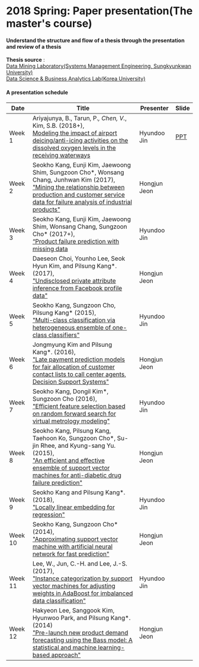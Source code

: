 #  2018 Spring: Paper presentation(The master's course)

####  Understand the structure and flow of a thesis through the presentation and review of a thesis

 **Thesis source** : <br>
 [Data Mining Laboratory(Systems Management Engineering, Sungkyunkwan University)][1]<br>
 [Data Science & Business Analytics Lab(Korea University)][2]<br>

####  A presentation schedule

 | Date | Title | Presenter | Slide |
 | ---- | --- | --- | --- |
 | Week 1 | Ariyajunya, B., Tarun, P.*, Chen, V.*, Kim, S.B.  (2018+), <br> [Modeling the impact of airport deicing/anti-icing activities on the dissolved oxygen levels in the receiving waterways][9]| Hyundoo Jin |[PPT](https://1drv.ms/p/s!AkhuwIEQ62qbkxXe2SF2Y8L6V7eq) |
 | Week 2 | Seokho Kang, Eunji Kim, Jaewoong Shim, Sungzoon Cho*, Wonsang Chang, Junhwan Kim (2017), <br>["Mining the relationship between production and customer service data for failure analysis of industrial products"][3] | Hongjun Jeon ||
 | Week 3 | Seokho Kang, Eunji Kim, Jaewoong Shim, Wonsang Chang, Sungzoon Cho* (2017+),<br> [“Product failure prediction with missing data][10] | Hyundoo Jin | |
 | Week 4 | Daeseon Choi, Younho Lee, Seok Hyun Kim, and Pilsung Kang*. (2017), <br> ["Undisclosed private attribute inference from Facebook profile data"][4] | Hongjun Jeon | |
 | Week 5 | Seokho Kang, Sungzoon Cho, Pilsung Kang* (2015),<br> ["Multi-class classification via heterogeneous ensemble of one-class classifiers"][11] | Hyundoo Jin | |
 | Week 6 | Jongmyung Kim and Pilsung Kang*. (2016),<br> ["Late payment prediction models for fair allocation of customer contact lists to call center agents, Decision Support Systems"][5] | Hongjun Jeon ||
 | Week 7 | Seokho Kang, Dongil Kim*, Sungzoon Cho (2016),<br> ["Efficient feature selection based on random forward search for virtual metrology modeling"][12] | Hyundoo Jin |
 | Week 8 | Seokho Kang, Pilsung Kang, Taehoon Ko, Sungzoon Cho*, Su-jin Rhee, and Kyung-sang Yu. (2015),<br> ["An efficient and effective ensemble of support vector machines for anti-diabetic drug failure prediction"][6] | Hongjun Jeon |
 | Week 9 | Seokho Kang and Pilsung Kang*. (2018), <br>["Locally linear embedding for regression"][13] | Hyundoo Jin |
 | Week 10 | Seokho Kang, Sungzoon Cho* (2014),<br> ["Approximating support vector machine with artificial neural network for fast prediction"][7] | Hongjun Jeon |
 | Week 11 | Lee, W., Jun, C.-H. and Lee, J.-S. (2017),<br> ["Instance categorization by support vector machines for adjusting weights in AdaBoost for imbalanced data classification"][14] | Hyundoo Jin |
 | Week 12 | Hakyeon Lee, Sanggook Kim, Hyunwoo Park, and Pilsung Kang*. (2014) <br>["Pre-launch new product demand forecasting using the Bass model: A statistical and machine learning-based approach"][8] | Hongjun Jeon |


[1]:https://sites.google.com/view/skkudm/home/

[2]:http://dsba.korea.ac.kr/wp/?page_id=40

[3]:https://www.sciencedirect.com/science/article/pii/S0360835217300451?via%3Dihub

[4]:https://www.emeraldinsight.com/doi/abs/10.1108/IMDS-07-2016-0276?journalCode=imds

[5]:https://www.sciencedirect.com/science/article/pii/S0167923616300264

[6]:https://www.sciencedirect.com/science/article/pii/S0957417415000573

[7]:https://www.sciencedirect.com/science/article/pii/S0957417414000888?via%3Dihub

[8]:https://www.sciencedirect.com/science/article/pii/S0040162513001881

[9]:http://dmqa.korea.ac.kr/board/list.asp?b_code=B_JP&tid=102&sid=102

[10]:https://www.tandfonline.com/doi/full/10.1080/00207543.2017.1407883

[11]:https://www.sciencedirect.com/science/article/pii/S0952197615000846?via%3Dihub

[12]:http://ieeexplore.ieee.org/document/7519104/?reload=true

[13]:https://www.sciencedirect.com/science/article/pii/S0020025517303420

[14]:https://sites.google.com/site/skkuinfosci/publication/journal